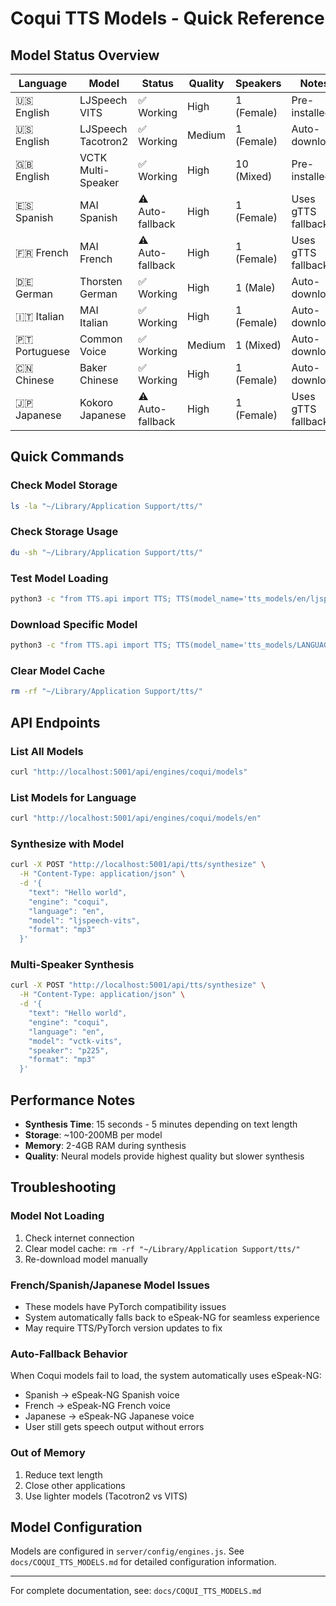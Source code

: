 # Coqui TTS Models - Quick Reference

## Model Status Overview

| Language | Model | Status | Quality | Speakers | Notes |
|----------|-------|--------|---------|----------|-------|
| 🇺🇸 English | LJSpeech VITS | ✅ Working | High | 1 (Female) | Pre-installed |
| 🇺🇸 English | LJSpeech Tacotron2 | ✅ Working | Medium | 1 (Female) | Auto-download |
| 🇬🇧 English | VCTK Multi-Speaker | ✅ Working | High | 10 (Mixed) | Pre-installed |
| 🇪🇸 Spanish | MAI Spanish | ⚠️ Auto-fallback | High | 1 (Female) | Uses gTTS fallback |
| 🇫🇷 French | MAI French | ⚠️ Auto-fallback | High | 1 (Female) | Uses gTTS fallback |
| 🇩🇪 German | Thorsten German | ✅ Working | High | 1 (Male) | Auto-download |
| 🇮🇹 Italian | MAI Italian | ✅ Working | High | 1 (Female) | Auto-download |
| 🇵🇹 Portuguese | Common Voice | ✅ Working | Medium | 1 (Mixed) | Auto-download |
| 🇨🇳 Chinese | Baker Chinese | ✅ Working | High | 1 (Female) | Auto-download |
| 🇯🇵 Japanese | Kokoro Japanese | ⚠️ Auto-fallback | High | 1 (Female) | Uses gTTS fallback |

## Quick Commands

### Check Model Storage
```bash
ls -la "~/Library/Application Support/tts/"
```

### Check Storage Usage  
```bash
du -sh "~/Library/Application Support/tts/"
```

### Test Model Loading
```bash
python3 -c "from TTS.api import TTS; TTS(model_name='tts_models/en/ljspeech/vits')"
```

### Download Specific Model
```bash
python3 -c "from TTS.api import TTS; TTS(model_name='tts_models/LANGUAGE/DATASET/MODEL')"
```

### Clear Model Cache
```bash
rm -rf "~/Library/Application Support/tts/"
```

## API Endpoints

### List All Models
```bash
curl "http://localhost:5001/api/engines/coqui/models"
```

### List Models for Language
```bash
curl "http://localhost:5001/api/engines/coqui/models/en"
```

### Synthesize with Model
```bash
curl -X POST "http://localhost:5001/api/tts/synthesize" \
  -H "Content-Type: application/json" \
  -d '{
    "text": "Hello world",
    "engine": "coqui", 
    "language": "en",
    "model": "ljspeech-vits",
    "format": "mp3"
  }'
```

### Multi-Speaker Synthesis
```bash
curl -X POST "http://localhost:5001/api/tts/synthesize" \
  -H "Content-Type: application/json" \
  -d '{
    "text": "Hello world",
    "engine": "coqui",
    "language": "en", 
    "model": "vctk-vits",
    "speaker": "p225",
    "format": "mp3"
  }'
```

## Performance Notes

- **Synthesis Time**: 15 seconds - 5 minutes depending on text length
- **Storage**: ~100-200MB per model
- **Memory**: 2-4GB RAM during synthesis
- **Quality**: Neural models provide highest quality but slower synthesis

## Troubleshooting

### Model Not Loading
1. Check internet connection
2. Clear model cache: `rm -rf "~/Library/Application Support/tts/"`
3. Re-download model manually

### French/Spanish/Japanese Model Issues
- These models have PyTorch compatibility issues
- System automatically falls back to eSpeak-NG for seamless experience
- May require TTS/PyTorch version updates to fix

### Auto-Fallback Behavior
When Coqui models fail to load, the system automatically uses eSpeak-NG:
- Spanish → eSpeak-NG Spanish voice
- French → eSpeak-NG French voice
- Japanese → eSpeak-NG Japanese voice
- User still gets speech output without errors

### Out of Memory
1. Reduce text length
2. Close other applications
3. Use lighter models (Tacotron2 vs VITS)

## Model Configuration

Models are configured in `server/config/engines.js`. See `docs/COQUI_TTS_MODELS.md` for detailed configuration information.

---
For complete documentation, see: `docs/COQUI_TTS_MODELS.md`
